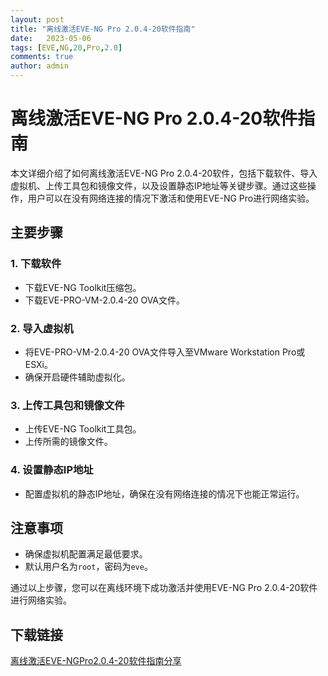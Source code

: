```yaml
---
layout: post
title: "离线激活EVE-NG Pro 2.0.4-20软件指南"
date:   2023-05-06
tags: [EVE,NG,20,Pro,2.0]
comments: true
author: admin
---
```

# 离线激活EVE-NG Pro 2.0.4-20软件指南

本文详细介绍了如何离线激活EVE-NG Pro 2.0.4-20软件，包括下载软件、导入虚拟机、上传工具包和镜像文件，以及设置静态IP地址等关键步骤。通过这些操作，用户可以在没有网络连接的情况下激活和使用EVE-NG Pro进行网络实验。

## 主要步骤

### 1. 下载软件
- 下载EVE-NG Toolkit压缩包。
- 下载EVE-PRO-VM-2.0.4-20 OVA文件。

### 2. 导入虚拟机
- 将EVE-PRO-VM-2.0.4-20 OVA文件导入至VMware Workstation Pro或ESXi。
- 确保开启硬件辅助虚拟化。

### 3. 上传工具包和镜像文件
- 上传EVE-NG Toolkit工具包。
- 上传所需的镜像文件。

### 4. 设置静态IP地址
- 配置虚拟机的静态IP地址，确保在没有网络连接的情况下也能正常运行。

## 注意事项
- 确保虚拟机配置满足最低要求。
- 默认用户名为`root`，密码为`eve`。

通过以上步骤，您可以在离线环境下成功激活并使用EVE-NG Pro 2.0.4-20软件进行网络实验。

## 下载链接

[离线激活EVE-NGPro2.0.4-20软件指南分享](https://pan.quark.cn/s/aec85b03cd14)